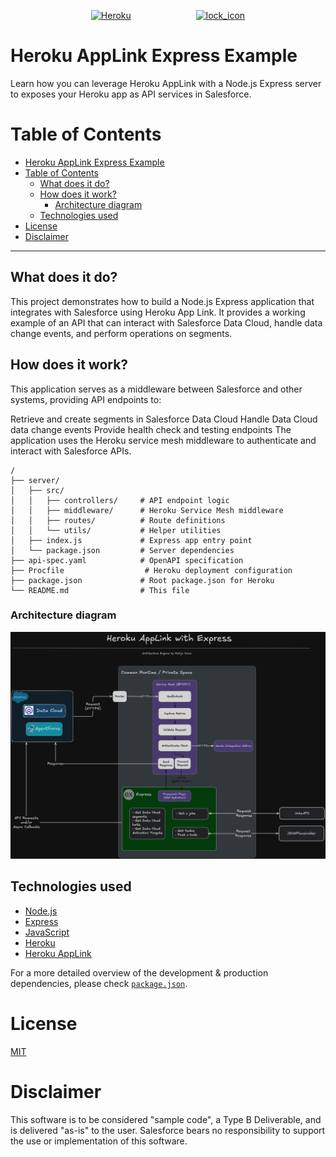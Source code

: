 <p align="center">
<a  href="https://www.heroku.com/"><img  src="https://static-00.iconduck.com/assets.00/heroku-icon-2048x2048-4rs1dp6p.png"  alt="Heroku"  width="150" height="150" hspace="50"/></a>
<a href="https://expressjs.com/"><img  src="https://www.rapidbrains.com/assets/img/services/rapidbrains-expressjs.webp"  alt="lock_icon"  width="150" height="150" hspace="50"/></a>
<p/>

# Heroku AppLink Express Example

Learn how you can leverage Heroku AppLink with a Node.js Express server to exposes your Heroku app as API services in Salesforce.

# Table of Contents

- [Heroku AppLink Express Example](#heroku-applink-express-example)
- [Table of Contents](#table-of-contents)
  - [What does it do?](#what-does-it-do)
  - [How does it work?](#how-does-it-work)
    - [Architecture diagram](#architecture-diagram)
  - [Technologies used](#technologies-used)
- [License](#license)
- [Disclaimer](#disclaimer)

---

## What does it do?

This project demonstrates how to build a Node.js Express application that integrates with Salesforce using Heroku App Link. It provides a working example of an API that can interact with Salesforce Data Cloud, handle data change events, and perform operations on segments.

## How does it work?

This application serves as a middleware between Salesforce and other systems, providing API endpoints to:

Retrieve and create segments in Salesforce Data Cloud
Handle Data Cloud data change events
Provide health check and testing endpoints
The application uses the Heroku service mesh middleware to authenticate and interact with Salesforce APIs.

```
/
├── server/
│   ├── src/
│   │   ├── controllers/     # API endpoint logic
│   │   ├── middleware/      # Heroku Service Mesh middleware
│   │   ├── routes/          # Route definitions
│   │   └── utils/           # Helper utilities
│   ├── index.js             # Express app entry point
│   └── package.json         # Server dependencies
├── api-spec.yaml            # OpenAPI specification
├── Procfile                  # Heroku deployment configuration
├── package.json             # Root package.json for Heroku
└── README.md                # This file
```

### Architecture diagram

![](./screenshots/architecture-diagram.png)

## Technologies used

- [Node.js](https://nodejs.org/en)
- [Express](https://expressjs.com/)
- [JavaScript](https://developer.mozilla.org/en-US/docs/Web/JavaScript)
- [Heroku](https://www.heroku.com/)
- [Heroku AppLink](https://devcenter.heroku.com/articles/getting-started-heroku-integration?singlepage=true)

For a more detailed overview of the development & production dependencies, please check [`package.json`](./server/package.json).

# License

[MIT](http://www.opensource.org/licenses/mit-license.html)

# Disclaimer

This software is to be considered "sample code", a Type B Deliverable, and is delivered "as-is" to the user. Salesforce bears no responsibility to support the use or implementation of this software.
